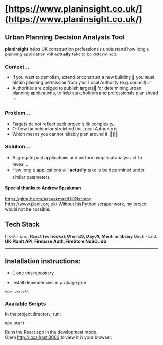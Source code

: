 # [https://www.planinsight.co.uk/](https://www.planinsight.co.uk/)



## Urban Planning Decision Analysis Tool


**planInsight** helps UK construction professionals understand how long a planning application will **actually** take to be determined.

### Context...

- If you want to demolish, extend or construct a new building 🏢 you must obtain planning permission from your Local Authority (e.g. council) ✅
- Authorities are obliged to publish targets🎯 for determining urban planning applications, to help stakeholders and professionals plan ahead 📈

### Problem...

- Targets do not reflect each project’s 😕 complexity...
- Or how far behind or stretched the Local Authority is.
- Which means you cannot reliably plan around it. 🚧👷‍♂️


### Solution...

- Aggregate past applications and perform empirical analysis 📊 to reveal...
- How long ⏳ applications will **actually** take to be determined under similar parameters.


#### **Special thanks to [Andrew Speakman](https://github.com/aspeakman)**

https://github.com/aspeakman/UKPlanning  
https://www.planit.org.uk/
Without his Python scraper work, my project would not be possible.


## Tech Stack

Front - End:
**React (w/ hooks), ChartJS, DayJS, Mantine library**
Back - End:
**UK PlanIt API, Firebase Auth, FireStore NoSQL db**


---

## **Installation instructions:**


- [](#) Clone this repository


- [](#) Install dependencies in package.json


```shell
npm install
```


### Available Scripts

In the project directory, run:



```shell
npm start
```


Runs the React app in the development mode.\
Open [http://localhost:3000](http://localhost:3000) to view it in your browser.

